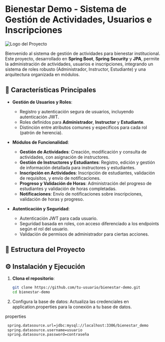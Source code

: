 # Bienestar Demo - Sistema de Gestión de Actividades, Usuarios e Inscripciones

![Logo del Proyecto](https://img.icons8.com/doodle/48/000000/health-and-beauty.png)

Bienvenido al sistema de gestión de actividades para bienestar institucional. Este proyecto, desarrollado en **Spring Boot**, **Spring Security** y **JPA**, permite la administración de actividades, usuarios e inscripciones, integrando un sistema de roles robusto (Administrador, Instructor, Estudiante) y una arquitectura organizada en módulos.

## 🚀 Características Principales

- **Gestión de Usuarios y Roles**:
  - Registro y autenticación segura de usuarios, incluyendo autenticación JWT.
  - Roles definidos para **Administrador**, **Instructor** y **Estudiante**.
  - Distinción entre atributos comunes y específicos para cada rol (patrón de herencia).
  
- **Módulos de Funcionalidad**:
  - **Gestión de Actividades**: Creación, modificación y consulta de actividades, con asignación de instructores.
  - **Gestión de Instructores y Estudiantes**: Registro, edición y gestión de información detallada para instructores y estudiantes.
  - **Inscripción en Actividades**: Inscripción de estudiantes, validación de requisitos, y envío de notificaciones.
  - **Progreso y Validación de Horas**: Administración del progreso de estudiantes y validación de horas completadas.
  - **Notificaciones**: Envío de notificaciones sobre inscripciones, validación de horas y progreso.
  
- **Autenticación y Seguridad**:
  - Autenticación JWT para cada usuario.
  - Seguridad basada en roles, con acceso diferenciado a los endpoints según el rol del usuario.
  - Validación de permisos de administrador para ciertas acciones.

## 📁 Estructura del Proyecto


## ⚙️ Instalación y Ejecución

1. **Clona el repositorio**:
   ```bash
   git clone https://github.com/tu-usuario/bienestar-demo.git
   cd bienestar-demo
   
2. Configura la base de datos: Actualiza las credenciales en application.properties para la conexión a tu base de datos.

properties
   ```bash
    spring.datasource.url=jdbc:mysql://localhost:3306/bienestar_demo
    spring.datasource.username=usuario
    spring.datasource.password=contraseña



